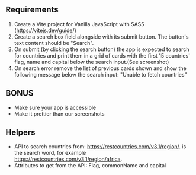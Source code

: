 ## Requirements

1. Create a Vite project for Vanilla JavaScript with SASS (https://vitejs.dev/guide/)​
2. Create a search box field alongside with its submit button. The button's text content should be "Search".
3. On submit (by clicking the search button) the app is expected to search for countries and print them in a grid of cards with the first 15 countries' flag, name and capital below the search input.(See screenshot)
4. On search error remove the list of previous cards shown and show the following message below the search input: "Unable to fetch countries"

## BONUS
- Make sure your app is accessible 
- Make it prettier than our screenshots 

## Helpers

- API to search countries from: https://restcountries.com/v3.1/region/<region>. <region> is the search word, for example https://restcountries.com/v3.1/region/africa.
- Attributes to get from the API: Flag, commonName and capital
